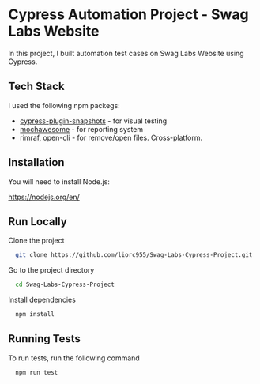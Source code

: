 
# Cypress Automation Project - Swag Labs Website

In this project, I built automation test cases on Swag Labs Website using Cypress.



## Tech Stack

I used the following npm packegs:

- [cypress-plugin-snapshots](https://www.npmjs.com/package/cypress-plugin-snapshots) - for visual testing
- [mochawesome](https://www.npmjs.com/package/mochawesome) - for reporting system
- rimraf, open-cli - for remove/open files. Cross-platform.



## Installation

You will need to install Node.js:

https://nodejs.org/en/
    
## Run Locally

Clone the project

```bash
  git clone https://github.com/liorc955/Swag-Labs-Cypress-Project.git
```

Go to the project directory

```bash
  cd Swag-Labs-Cypress-Project
```

Install dependencies

```bash
  npm install
```


## Running Tests

To run tests, run the following command

```bash
  npm run test
```

